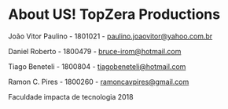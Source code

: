 # About US! TopZera Productions

João Vitor Paulino - 1801021 - paulino.joaovitor@yahoo.com.br

Daniel Roberto - 1800479 - bruce-irom@hotmail.com

Tiago Beneteli - 1800804 - tiagobeneteli@hotmail.com

Ramon C. Pires - 1800260 - ramoncavpires@gmail.com

Faculdade impacta de tecnologia 2018
